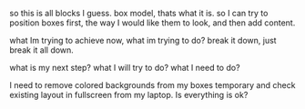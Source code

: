 so this is all blocks I guess.
box model, thats what it is.
so I can try to position boxes first, the way I would like them to look, and then add content.

what Im trying to achieve now, what im trying to do?
break it down, just break it all down.

<!-- I need to layout player and computer in one line.
so it become looking something like a header.
I can make it as simple as I could, and then see what happens. -->

what is my next step? what I will try to do?
what I need to do?

I need to remove colored backgrounds from my boxes temporary and check existing layout in fullscreen from my laptop. Is everything is ok?


